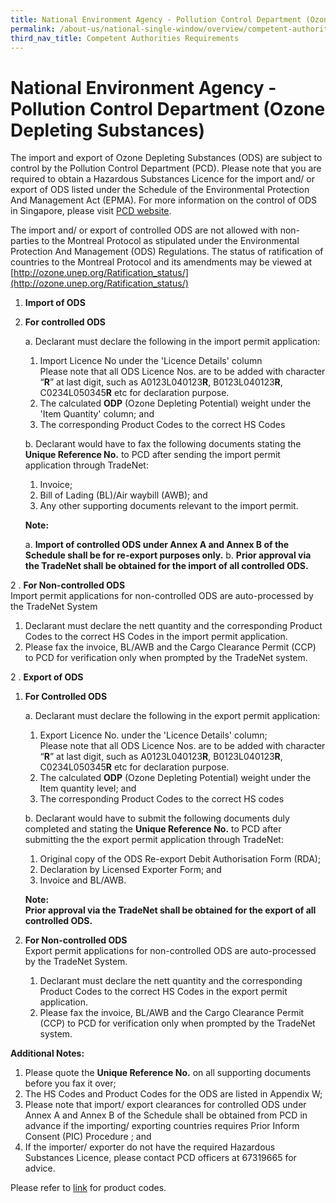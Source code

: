 ```yaml
---
title: National Environment Agency - Pollution Control Department (Ozone Depleting Substances)
permalink: /about-us/national-single-window/overview/competent-authorities-requirements/national-environment-agency---pollution-control-department-ozone-depleting-substances
third_nav_title: Competent Authorities Requirements
---
```


# National Environment Agency - Pollution Control Department (Ozone Depleting Substances)

The import and export of Ozone Depleting Substances (ODS) are subject to control by the Pollution Control Department (PCD). Please note that you are required to obtain a Hazardous Substances Licence for the import and/ or export of ODS listed under the Schedule of the Environmental Protection And Management Act (EPMA). For more information on the control of ODS in Singapore, please visit  [PCD website](http://www.nea.gov.sg/anti-pollution-radiation-protection/chemical-safety/hazardous-substances/management-of-hazardous-substances).

The import and/ or export of controlled ODS are not allowed with non-parties to the Montreal Protocol as stipulated under the Environmental Protection And Management (ODS) Regulations. The status of ratification of countries to the Montreal Protocol and its amendments may be viewed at  [http://ozone.unep.org/Ratification_status/](http://ozone.unep.org/Ratification_status/)

1.  **Import of ODS**

1.  **For controlled ODS**
    
    a.  Declarant must declare the following in the import permit application:
    
    1.  Import Licence No under the 'Licence Details' column  
        Please note that all ODS Licence Nos. are to be added with character “**R**” at last digit, such as A0123L040123**R**, B0123L040123**R**, C0234L050345**R**  etc for declaration purpose.
    2.  The calculated  **ODP**  (Ozone Depleting Potential) weight under the 'Item Quantity' column; and
    3.  The corresponding Product Codes to the correct HS Codes
    
    b.  Declarant would have to fax the following documents stating the  **Unique Reference No.**  to PCD after sending the import permit application through TradeNet:
    
    1.  Invoice;
    2.  Bill of Lading (BL)/Air waybill (AWB); and
    3.  Any other supporting documents relevant to the import permit.
    
    **Note:**
    
    a.  **Import of controlled ODS under Annex A and Annex B of the Schedule shall be for re-export purposes only.**
    b.  **Prior approval via the TradeNet shall be obtained for the import of all controlled ODS.**


2 .  **For Non-controlled ODS**  
    Import permit applications for non-controlled ODS are auto-processed by the TradeNet System

1.  Declarant must declare the nett quantity and the corresponding Product Codes to the correct HS Codes in the import permit application.
2.  Please fax the invoice, BL/AWB and the Cargo Clearance Permit (CCP) to PCD for verification only when prompted by the TradeNet system.

2 .  **Export of ODS**
1.  **For Controlled ODS**
    
    a.  Declarant must declare the following in the export permit application:
    
    1.  Export Licence No. under the 'Licence Details' column;  
        Please note that all ODS Licence Nos. are to be added with character “**R**” at last digit, such as A0123L040123**R**, B0123L040123**R**, C0234L050345**R**  etc for declaration purpose.
    2.  The calculated  **ODP**  (Ozone Depleting Potential) weight under the Item quantity level; and
    3.  The corresponding Product Codes to the correct HS codes
    
    b.  Declarant would have to submit the following documents duly completed and stating the  **Unique Reference No.**  to PCD after submitting the the export permit application through TradeNet:
    
    1.  Original copy of the ODS Re-export Debit Authorisation Form (RDA);
    2.  Declaration by Licensed Exporter Form; and
    3.  Invoice and BL/AWB.
    
    **Note:  
    Prior approval via the TradeNet shall be obtained for the export of all controlled ODS.**
    
2. **For Non-controlled ODS**  
    Export permit applications for non-controlled ODS are auto-processed by the TradeNet System.
    1.  Declarant must declare the nett quantity and the corresponding Product Codes to the correct HS Codes in the export permit application.
    2.  Please fax the invoice, BL/AWB and the Cargo Clearance Permit (CCP) to PCD for verification only when prompted by the TradeNet system.

**Additional Notes:**

1.  Please quote the  **Unique Reference No.**  on all supporting documents before you fax it over;
2.  The HS Codes and Product Codes for the ODS are listed in Appendix W;
3.  Please note that import/ export clearances for controlled ODS under Annex A and Annex B of the Schedule shall be obtained from PCD in advance if the importing/ exporting countries requires Prior Inform Consent (PIC) Procedure ; and
4.  If the importer/ exporter do not have the required Hazardous Substances Licence, please contact PCD officers at 67319665 for advice.

Please refer to  [link](/about-us/national-single-window/overview/annexes-and-appendices)  for product codes.
